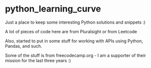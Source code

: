 # python_learning_curve

Just a place to keep some interesting Python solutions and snippets :)

A lot of pieces of code here are from Pluralsight or from Leetcode

Also, started to put in some stuff for working with APIs using Python, Pandas, and such.

Some of the stuff is from freecodecamp.org - I am a supporter of their mission for the last three years :)
